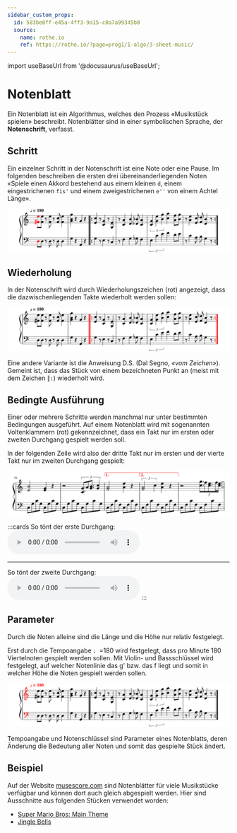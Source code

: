 ```yaml
---
sidebar_custom_props:
  id: 583be0ff-e45a-4ff3-9a15-c0a7a99345b0
  source:
    name: rothe.io
    ref: https://rothe.io/?page=prog1/1-algo/3-sheet-music/
---
```


import useBaseUrl from '@docusaurus/useBaseUrl';

# Notenblatt

Ein Notenblatt ist ein Algorithmus, welches den Prozess «Musikstück spielen» beschreibt. Notenblätter sind in einer symbolischen Sprache, der **Notenschrift**, verfasst.

## Schritt

Ein einzelner Schritt in der Notenschrift ist eine Note oder eine Pause. Im folgenden beschreiben die ersten drei übereinanderliegenden Noten «Spiele einen Akkord bestehend aus einem kleinen `d`, einem eingestrichenen `fis'` und einem zweigestrichenen `e''` von einem Achtel Länge».

![Erste Zeile eines Notenblatts](images/music-step.svg)


## Wiederholung

In der Notenschrift wird durch Wiederholungszeichen (rot) angezeigt, dass die dazwischenliegenden Takte wiederholt werden sollen:

![Wiederholungszeichen](images/music-repeat.svg)

Eine andere Variante ist die Anweisung D.S. (Dal Segno, _«vom Zeichen»_). Gemeint ist, dass das Stück von einem bezeichneten Punkt an (meist mit dem Zeichen `║:`) wiederholt wird.

## Bedingte Ausführung

Einer oder mehrere Schritte werden manchmal nur unter bestimmten Bedingungen ausgeführt. Auf einem Notenblatt wird mit sogenannten Voltenklammern (rot) gekennzeichnet, dass ein Takt nur im ersten oder zweiten Durchgang gespielt werden soll.

In der folgenden Zeile wird also der dritte Takt nur im ersten und der vierte Takt nur im zweiten Durchgang gespielt:

![Voltenklammern](images/music-conditional.svg)

:::cards
So tönt der erste Durchgang:
<audio controls>
    <source src={useBaseUrl('/sounds/music-conditional-1.mp3')} type="audio/mpeg"/>
</audio>
***
So tönt der zweite Durchgang:
<audio controls>
    <source src={useBaseUrl('/sounds/music-conditional-2.mp3')} type="audio/mpeg"/>
</audio>
:::

## Parameter

Durch die Noten alleine sind die Länge und die Höhe nur relativ festgelegt.

Erst durch die Tempoangabe ♩=180 wird festgelegt, dass pro Minute 180 Viertelnoten gespielt werden sollen. Mit Violin- und Bassschlüssel wird festgelegt, auf welcher Notenlinie das g' bzw. das f liegt und somit in welcher Höhe die Noten gespielt werden sollen.

![Tempoangabe und Notenschlüssel](images/music-parameter.svg)

Tempoangabe und Notenschlüssel sind Parameter eines Notenblatts, deren Änderung die Bedeutung aller Noten und somit das gespielte Stück ändert.

## Beispiel

Auf der Website [musescore.com](https://musescore.com/sheetmusic) sind Notenblätter für viele Musikstücke verfügbar und können dort auch gleich abgespielt werden. Hier sind Ausschnitte aus folgenden Stücken verwendet worden:

- [Super Mario Bros: Main Theme](https://musescore.com/user/2072681/scores/2601926)
- [Jingle Bells](https://musescore.com/user/685336/scores/4797212)


